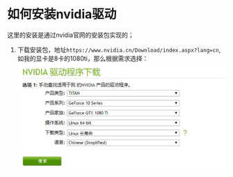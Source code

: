 # 如何安装nvidia驱动
这里的安装是通过nvidia官网的安装包实现的；

1. 下载安装包，地址`https://www.nvidia.cn/Download/index.aspx?lang=cn`,如我的显卡是8卡的1080ti，那么根据需求选择：
![nvidia驱动下载](./如何安装nvidia驱动/下载1.jpg)